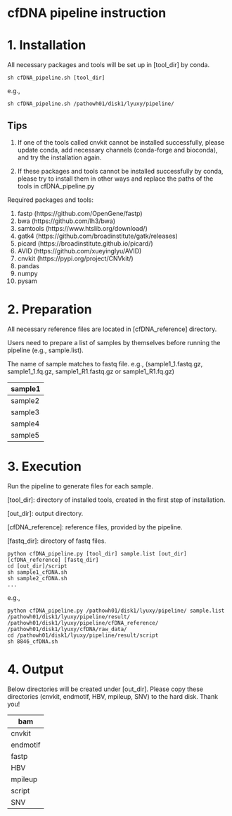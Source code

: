 # cfDNA pipeline instruction



# 1. Installation
All necessary packages and tools will be set up in [tool_dir] by conda. 
```
sh cfDNA_pipeline.sh [tool_dir]
```

e.g., 
```
sh cfDNA_pipeline.sh /pathowh01/disk1/lyuxy/pipeline/
```

## Tips
1. If one of the tools called cnvkit cannot be installed successfully, please update conda, add necessary channels (conda-forge and bioconda), and try the installation again.
 
2. If these packages and tools cannot be installed successfully by conda, please try to install them in other ways and replace the paths of the tools in cfDNA_pipeline.py

Required packages and tools:
<ol>
<li>fastp (https://github.com/OpenGene/fastp)</li>
<li>bwa (https://github.com/lh3/bwa)</li>
<li>samtools (https://www.htslib.org/download/)</li>
<li>gatk4 (https://github.com/broadinstitute/gatk/releases)</li>
<li>picard (https://broadinstitute.github.io/picard/)</li>
<li>AVID (https://github.com/xueyinglyu/AVID)</li>
<li>cnvkit (https://pypi.org/project/CNVkit/)</li>
<li>pandas</li>
<li>numpy</li>
<li>pysam</li> 
</ol>

# 2. Preparation 
All necessary reference files are located in [cfDNA_reference] directory. 

Users need to prepare a list of samples by themselves before running the pipeline (e.g., sample.list).

The name of sample matches to fastq file.  e.g., (sample1_1.fastq.gz, sample1_1.fq.gz, sample1_R1.fastq.gz or sample1_R1.fq.gz)

| sample1 |
| --------|
| sample2 |
| sample3 |
| sample4 |
| sample5 |


# 3. Execution

Run the pipeline to generate files for each sample. 

[tool_dir]: directory of installed tools, created in the first step of installation.

[out_dir]: output directory.

[cfDNA_reference]: reference files, provided by the pipeline.

[fastq_dir]: directory of fastq files.

```
python cfDNA_pipeline.py [tool_dir] sample.list [out_dir] [cfDNA_reference] [fastq_dir]
cd [out_dir]/script
sh sample1_cfDNA.sh
sh sample2_cfDNA.sh
...
```
e.g.,
```
python cfDNA_pipeline.py /pathowh01/disk1/lyuxy/pipeline/ sample.list /pathowh01/disk1/lyuxy/pipeline/result/ /pathowh01/disk1/lyuxy/pipeline/cfDNA_reference/ /pathowh01/disk1/lyuxy/cfDNA/raw_data/
cd /pathowh01/disk1/lyuxy/pipeline/result/script
sh 8846_cfDNA.sh
```

# 4. Output

Below directories will be created under [out_dir]. Please copy these directories (cnvkit, endmotif, HBV, mpileup, SNV) to the hard disk. Thank you!

|   bam    |
| -------- |
|  cnvkit  |
|  endmotif |
|   fastp   |
|    HBV   |
|   mpileup  |
|   script   |
|      SNV      |









